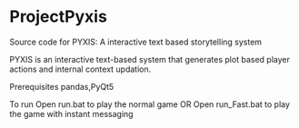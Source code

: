 # ProjectPyxis

Source code for PYXIS: A interactive text based storytelling system

PYXIS is an interactive text-based system that generates plot based player actions and internal context updation.

Prerequisites
pandas,PyQt5

To run 
Open run.bat to play the normal game 
OR
Open run_Fast.bat to play the game with instant messaging

